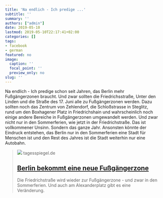 ```yaml
---
title: 'Na endlich - Ich predige ...'
subtitle: ''
summary: ''
authors: ["admin"]
date: 2019-05-10
lastmod: 2019-05-10T22:17:41+02:00
categories: []
tags:
- facebook
- german
featured: no
image:
  caption: ''
  focal_point: ''
  preview_only: no
slug: ''
---
```

Na endlich - Ich predige schon seit Jahren, das Berlin mehr Fußgängerzonen braucht. Und zwar sollten die Friedrichsstraße, Unter den Linden und die Straße des 17. Juni alle zu Fußgängerzonen werden. Dazu sollten noch das Zentrum von Zehlendorf, die Schloßstrasse in Steglitz, rund um den Boxhagener Platz in Friedrichshain und wahrscheinlich noch einige andere Bereiche in Fußgängerzonen umgewandelt werden. Und zwar nicht nur in den Sommerferien, wie jetzt in der Friedrichstraße. Das ist vollkommener Unsinn. Sondern das ganze Jahr. Ansonsten könnte der Eindruck entstehen, das Berlin nur in den Sommerferien eine Stadt für Menschen ist und den Rest des Jahres ist die Stadt weiterhin nur eine Autobahn.
> [![](https://www.tagesspiegel.de/images/friedrichstrasse-autofrei/23765758/4-format530.jpg)](https://www.tagesspiegel.de/berlin/friedrichstrasse-wird-autofrei-berlin-bekommt-eine-neue-fussgaengerzone/24326246.html)
> tagesspiegel.de
> ## [Berlin bekommt eine neue Fußgängerzone](https://www.tagesspiegel.de/berlin/friedrichstrasse-wird-autofrei-berlin-bekommt-eine-neue-fussgaengerzone/24326246.html)
>
>Die Friedrichstraße wird wieder zur Fußgängerzone - und zwar in den Sommerferien. Und auch am Alexanderplatz gibt es eine Veränderung.


